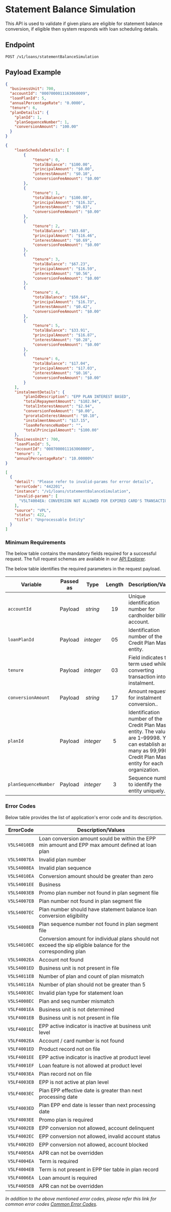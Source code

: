# Statement Balance Simulation

This API is used to validate if given plans are eligible for statement balance conversion, if eligible then system responds with loan scheduling details.

## Endpoint

`POST /v1/loans/statementBalanceSimulation`

## Payload Example

<!--
type: tab
titles: Request, Response, Error
-->

```json
{
  "businessUnit": 700,
  "accountId": "0007000011163060009",
  "loanPlanId": 5,
  "annualPercentageRate": "0.0000",
  "tenure": 6,
  "planDetails1": {
    "planId": 1,
    "planSequenceNumber": 1,
    "conversionAmount": "100.00"
  }
}
```

<!--
type: tab
-->

```json
{
    "loanScheduleDetails": [
        {
            "tenure": 0,
            "totalBalance": "$100.00",
            "principalAmount": "$0.00",
            "interestAmount": "$0.10",
            "conversionFeeAmount": "$0.00"
        },
        {
            "tenure": 1,
            "totalBalance": "$100.00",
            "principalAmount": "$16.32",
            "interestAmount": "$0.83",
            "conversionFeeAmount": "$0.00"
        },
        {
            "tenure": 2,
            "totalBalance": "$83.68",
            "principalAmount": "$16.46",
            "interestAmount": "$0.69",
            "conversionFeeAmount": "$0.00"
        },
        {
            "tenure": 3,
            "totalBalance": "$67.23",
            "principalAmount": "$16.59",
            "interestAmount": "$0.56",
            "conversionFeeAmount": "$0.00"
        },
        {
            "tenure": 4,
            "totalBalance": "$50.64",
            "principalAmount": "$16.73",
            "interestAmount": "$0.42",
            "conversionFeeAmount": "$0.00"
        },
        {
            "tenure": 5,
            "totalBalance": "$33.91",
            "principalAmount": "$16.87",
            "interestAmount": "$0.28",
            "conversionFeeAmount": "$0.00"
        },
        {
            "tenure": 6,
            "totalBalance": "$17.04",
            "principalAmount": "$17.03",
            "interestAmount": "$0.16",
            "conversionFeeAmount": "$0.00"
        }
    ],
    "instalmentDetails": {
        "planIdDescription": "EPP PLAN INTEREST BASED",
        "totalRepaymentAmount": "$102.94",
        "totalInterestAmount": "$2.94",
        "conversionFeeAmount": "$0.00",
        "prorataInterestAmount": "$0.10",
        "instalmentAmount": "$17.15",
        "loanReferenceNumber": "",
        "totalPrincipalAmount": "$100.00"
    },
    "businessUnit": 700,
    "loanPlanId": 5,
    "accountId": "0007000011163060009",
    "tenure": 7,
    "annualPercentageRate": "10.00000%"
}
```

<!--
type: tab
-->

```json
[
  {
    "detail": "Please refer to invalid-params for error details",
    "errorCode": "442201",
    "instance": "/v1/loans/statementBalanceSimulation",
    "invalid-params": [
      "V5LT4004EA: CONVERSION NOT ALLOWED FOR EXPIRED CARD'S TRANSACTIONS"
    ],
    "source": "VPL",
    "status": 422,
    "title": "Unprocessable Entity"
  }
]
```

<!-- type: tab-end -->

### Minimum Requirements

The below table contains the mandatory fields required for a successful request. The full request schemas are available in our [API Explorer](../api/?type=post&path=/v1/loans/statementBalanceSimulation).

The below table identifies the required parameters in the request payload.

| Variable | Passed as | Type | Length | Description/Values |
| -------- | :-------: | :--: | :------------: | ------------------ |
| `accountId` | Payload | *string* | 19 | Unique identification number for cardholder billing account.|
| `loanPlanId` | Payload  | *integer* | 05 | Identification number of the Credit Plan Master entity.|
| `tenure` | Payload | *integer* | 03 | Field indicates the term used while converting transaction into instalment.|
| `conversionAmount` | Payload | *string* | 17 | Amount requested for instalment conversion..|
| `planId` | Payload | *integer* | 5 | Identification number of the Credit Plan Master entity. The values are 1–99998. You can establish as many as 99,998 Credit Plan Master entity for each organization.|
| `planSequenceNumber` | Payload | *integer* | 3 | Sequence number to identify the entity uniquely.|

### Error Codes

Below table provides the list of application's error code and its description.

| ErrorCode |  Description/Values |
| --------  | ------------------ |
| `V5LS4010EB` | Loan conversion amount sould be within the EPP min amount and EPP max amount defined at loan plan |  
| `V5LS4007EA` | Invalid plan number |  
| `V5LS4008EA` | Invalid plan sequence |  
| `V5LS4010EA` | Conversion amount should be greater than zero |  
| `V5LS4001EE` | Business |  
| `V5LS4003EB` | Promo plan number not found in plan segment file |  
| `V5LS4007EB` | Plan number not found in plan segment file |  
| `V5LS4007EC` | Plan number should have statement balance loan conversion eligibility |  
| `V5LS4008EB` | Plan sequence number not found in plan segment file |  
| `V5LS4010EC` | Conversion amount for individual plans should not exceed the sip eligible balance for the corresponding plan |   
| `V5LS4002EA` | Account not found |  
| `V5LS4001ED` | Business unit is not present in file |  
| `V5LS4011EB` | Number of plan and count of plan mismatch |  
| `V5LS4011EA` | Number of plan should not be greater than 5 |  
| `V5LS4003EC` | Invalid plan type for statement loan |  
| `V5LS4008EC` | Plan and seq number mismatch |  
| `V5LF4001EA` | Business unit is not determined |  
| `V5LF4001EB` | Business unit is not present in file |  
| `V5LF4001EC` | EPP active indicator is inactive at business unit level |
| `V5LF4002EA` | Account / card number is not found |
| `V5LF4001ED` | Product record not on file |
| `V5LF4001EE` | EPP active indicator is inactive at product level |  
| `V5LF4001EF` | Loan feature is not allowed at product level |  
| `V5LF4003EA` | Plan record not on file |
| `V5LF4003EB` | EPP is not active at plan level |
| `V5LF4003EC` | Plan EPP effective date is greater than next processing date |
| `V5LF4003ED` | Plan EPP end date is lesser than next processing date |
| `V5LF4003EE` | Promo plan is required |
| `V5LF4002EB` | EPP conversion not allowed, account delinquent |
| `V5LF4002EC` | EPP conversion not allowed, invalid account status |
| `V5LF4002ED` | EPP conversion not allowed, account blocked |
| `V5LF4005EA` | APR can not be overridden |
| `V5LF4004EA` | Term is required |
| `V5LF4004EB` | Term is not present in EPP tier table in plan record |
| `V5LF4006EA` | Loan amount is required |
| `V5LF4005EB` | APR can not be overridden | 

*In addition to the above mentioned error codes, please refer this link for common error codes [Common Error Codes](?path=docs/Common_Error_Code.md).*
